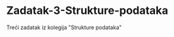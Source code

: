 Zadatak-3-Strukture-podataka
============================

Treći zadatak iz kolegija "Strukture podataka"